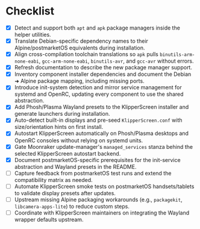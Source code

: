 # Checklist

- [x] Detect and support both `apt` and `apk` package managers inside the helper utilities.
- [x] Translate Debian-specific dependency names to their Alpine/postmarketOS equivalents during installation.
- [x] Align cross-compilation toolchain translations so `apk` pulls `binutils-arm-none-eabi`, `gcc-arm-none-eabi`, `binutils-avr`, and `gcc-avr` without errors.
- [x] Refresh documentation to describe the new package manager support.
- [x] Inventory component installer dependencies and document the Debian ➜ Alpine package mapping, including missing ports.
- [x] Introduce init-system detection and mirror service management for systemd and OpenRC, updating every component to use the shared abstraction.
- [x] Add Phosh/Plasma Wayland presets to the KlipperScreen installer and generate launchers during installation.
- [x] Auto-detect built-in displays and pre-seed `KlipperScreen.conf` with size/orientation hints on first install.
- [x] Autostart KlipperScreen automatically on Phosh/Plasma desktops and OpenRC consoles without relying on systemd units.
- [x] Gate Moonraker update-manager's `managed_services` stanza behind the selected KlipperScreen autostart backend.
- [x] Document postmarketOS-specific prerequisites for the init-service abstraction and Wayland presets in the README.
- [ ] Capture feedback from postmarketOS test runs and extend the compatibility matrix as needed.
- [ ] Automate KlipperScreen smoke tests on postmarketOS handsets/tablets to validate display presets after updates.
- [ ] Upstream missing Alpine packaging workarounds (e.g., `packagekit`, `libcamera-apps-lite`) to reduce custom steps.
- [ ] Coordinate with KlipperScreen maintainers on integrating the Wayland wrapper defaults upstream.
